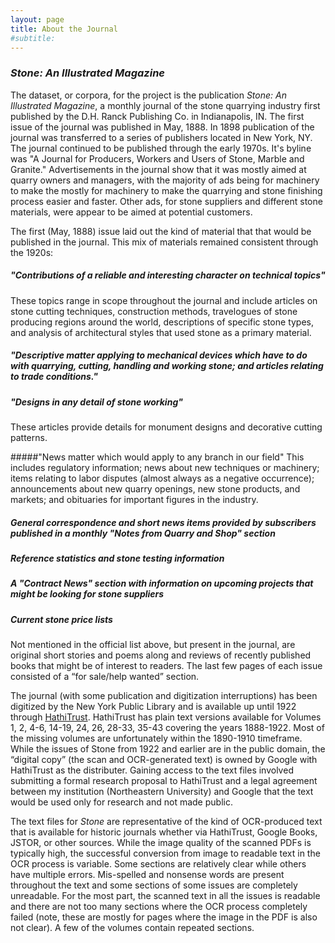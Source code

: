 ```yaml
---
layout: page
title: About the Journal
#subtitle: 
---
```


### *Stone: An Illustrated Magazine*

The dataset, or corpora, for the project is the publication *Stone: An Illustrated Magazine*, a monthly journal of the stone quarrying industry first published by the D.H. Ranck Publishing Co. in Indianapolis, IN. The first issue of the journal was published in May, 1888. In 1898 publication of the journal was transferred to a series of publishers located in New York, NY. The journal continued to be published through the early 1970s. It's byline was "A Journal for Producers, Workers and Users of Stone, Marble and Granite." Advertisements in the journal show that it was mostly aimed at quarry owners and managers, with the majority of ads being for machinery to make the mostly for machinery to make the quarrying and stone finishing process easier and faster.  Other ads, for stone suppliers and different stone materials, were appear to be aimed at potential customers.

The first (May, 1888) issue laid out the kind of material that that would be published in the journal. This mix of materials remained consistent through the 1920s:

##### "Contributions of a reliable and interesting character on technical topics" 
These topics range in scope throughout the journal and include articles on stone cutting techniques, construction methods, travelogues of stone producing regions around the world, descriptions of specific stone types, and analysis of architectural styles that used stone as a primary material.

##### "Descriptive matter applying to mechanical devices which have to do with quarrying, cutting, handling and working stone; and articles relating to trade conditions."

##### "Designs in any detail of stone working"
These articles provide details for monument designs and decorative cutting patterns.

#####"News matter which would apply to any branch in our field"
This includes regulatory information; news about new techniques or machinery; items relating to labor disputes (almost always as a negative occurrence); announcements about new quarry openings, new stone products, and markets; and obituaries for important figures in the industry.

##### General correspondence and short news items provided by subscribers published in a monthly "Notes from Quarry and Shop" section

##### Reference statistics and stone testing information

##### A "Contract News" section with information on upcoming projects that might be looking for stone suppliers

##### Current stone price lists

Not mentioned in the official list above, but present in the journal, are original short stories and poems along and reviews of recently published books that might be of interest to readers. The last few pages of each issue consisted of a “for sale/help wanted” section.
 
The journal (with some publication and digitization interruptions) has been digitized by the New York Public Library and is available up until 1922 through [HathiTrust](https://catalog.hathitrust.org/Record/008616079). HathiTrust has plain text versions available for Volumes 1, 2, 4-6, 14-19, 24, 26, 28-33, 35-43 covering the years 1888-1922. Most of the missing volumes are unfortunately within the 1890-1910 timeframe. While the issues of Stone from 1922 and earlier are in the public domain, the “digital copy” (the scan and OCR-generated text) is owned by Google with HathiTrust as the distributer. Gaining access to the text files involved submitting a formal research proposal to HathiTrust and a legal agreement between my institution (Northeastern University) and Google that the text would be used only for research and not made public.
 
The text files for *Stone* are representative of the kind of OCR-produced text that is available for historic journals whether via HathiTrust, Google Books, JSTOR, or other sources.  While the image quality of the scanned PDFs is typically high, the successful conversion from image to readable text in the OCR process is variable. Some sections are relatively clear while others have multiple errors. Mis-spelled and nonsense words are present throughout the text and some sections of some issues are completely unreadable. For the most part, the scanned text in all the issues is readable and there are not too many sections where the OCR process completely failed (note, these are mostly for pages where the image in the PDF is also not clear). A few of the volumes contain repeated sections.

